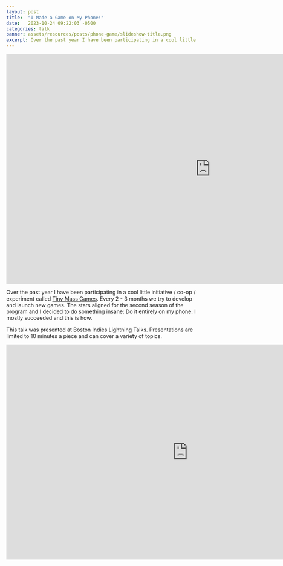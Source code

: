 ```yaml
---
layout: post
title:  "I Made a Game on My Phone!"
date:   2023-10-24 09:22:03 -0500
categories: talk
banner: assets/resources/posts/phone-game/slideshow-title.png
excerpt: Over the past year I have been participating in a cool little initiative called Tiny Mass Games. Every 2 - 3 months we try to develop and launch new games. The stars aligned for the second season and I tried something insane. Make a game on my phone.
---
```


<iframe width="1080" height="608" src="https://www.youtube.com/embed/tEU43E3Mkhs?si=_6adrv0EwHTWWNU5&amp;start=1840" title="YouTube video player" frameborder="0" allow="accelerometer; autoplay; clipboard-write; encrypted-media; gyroscope; picture-in-picture; web-share" referrerpolicy="strict-origin-when-cross-origin" allowfullscreen></iframe>

Over the past year I have been participating in a cool little initiative / co-op / experiment called [Tiny Mass Games](http://www.tinymassgames.com). Every 2 - 3 months we try to develop and launch new games. The stars aligned for the second season of the program and I decided to do something insane: Do it entirely on my phone. I mostly succeeded and this is how.

This talk was presented at Boston Indies Lightning Talks. Presentations are limited to 10 minutes a piece and can cover a variety of topics.

<p><iframe src="https://docs.google.com/presentation/d/e/2PACX-1vQORhGpaNfYMluqcBD5MS6Q9iT8Y5ZMDJBit9Z5yLxQ-uV4_Odkp5igAHK0zSpSLhp7oCJWnECrrZh6/embed?start=false&amp;loop=false&amp;delayms=60000" frameborder="0" width="960" height="569" allowfullscreen="true" mozallowfullscreen="true" webkitallowfullscreen="true"></iframe></p>
